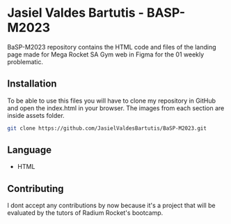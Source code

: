 # Jasiel Valdes Bartutis - BASP-M2023
BaSP-M2023 repository contains the HTML code and files of the landing page made for Mega Rocket SA Gym web in Figma for the 01 weekly problematic.

## Installation

To be able to use this files you will have to clone my repository in GitHub and open the index.html in your browser. The images from each section are inside assets folder.


```bash
git clone https://github.com/JasielValdesBartutis/BaSP-M2023.git
```
## Language
- HTML

## Contributing

I dont accept any contributions by now because it's a project that will be evaluated by the tutors of Radium Rocket's bootcamp.

